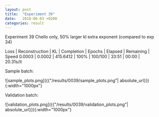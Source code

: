 ```yaml
---
layout: post
title:  "Experiment 39"
date:   2018-06-03 +0200
categories: result
---
```

Experiment 39
Chello only, 50% larger kl extra exponent (compared to exp 34)

Loss | Reconstruction | KL | Completion | Epochs | Elapsed | Remaining | Speed
0.0003 | 0.0002 | 415.6412 | 100% | 100/100 | 33:51 | 00:00 | 20.31s/it



Sample batch:

![sample_plots.png]({{"/results/0039/sample_plots.png"| absolute_url}}){:width="1000px"}

Validation batch:

![validation_plots.png]({{"/results/0039/validation_plots.png"| absolute_url}}){:width="1000px"}
